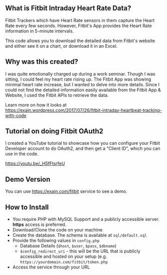 ## What is Fitbit Intraday Heart Rate Data?
Fitbit Trackers which have Heart Rate sensors in them capture the Heart Rate every few seconds. However, Fitbit's App provides the Heart Rate information in 5-minute intervals.

This code allows you to download the detailed data from Fitbit's website and either see it on a chart, or download it in an Excel.

## Why was this created?
I was quite emotionally charged up during a work seminar. Though I was sitting, I could feel my heart rate rising up. The Fitbit App was showing minimal heart rate increase, but I wanted to delve into more details. Since I could not find the detailed information easily available from the Fitbit App & Website, I used the Fitbit APIs to retrieve the data.

Learn more on how it looks at https://exain.wordpress.com/2017/07/26/fitbit-intraday-heartbeat-tracking-with-code

## Tutorial on doing Fitbit OAuth2
I created a YouTube tutorial to showcase how you can configure your Fitbit Developer account to do OAuth2, and then get a "Client ID", which you can use in the code.

https://youtu.be/_H5fFtsrfeU

## Demo Version
You can use https://exain.com/fitbit service to see a demo.

## How to Install
* You require PHP with MySQL Support and a publicly accessible server. **https** access is preferred.
* Download/Clone the code on your machine
* Create the database. The schema is available at `sql/default.sql`
* Provide the following values in `config.php`
  * Database Details (`$host`, `$user`, `$pass`, `$dbname`)
  * `$config_redirect_uri` - this will be the URL that is publicly accessible and hosted on your setup (e.g. `https://yourdomain.com/fitbit/token.php`
* Access the service through your URL